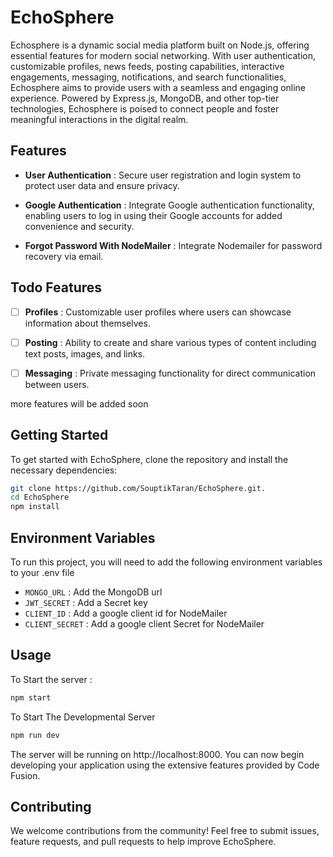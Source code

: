 # EchoSphere

Echosphere is a dynamic social media platform built on Node.js, offering essential features for modern social networking. With user authentication, customizable profiles, news feeds, posting capabilities, interactive engagements, messaging, notifications, and search functionalities, Echosphere aims to provide users with a seamless and engaging online experience. Powered by Express.js, MongoDB, and other top-tier technologies, Echosphere is poised to connect people and foster meaningful interactions in the digital realm.

## Features

- **User Authentication** : Secure user registration and login system to protect user data and ensure privacy.

- **Google Authentication** : Integrate Google authentication functionality, enabling users to log in using their Google accounts for added 
convenience and security.

- **Forgot Password With NodeMailer** : Integrate Nodemailer for password recovery via email.

## Todo Features
- [ ]  **Profiles** : Customizable user profiles where users can showcase information about themselves.  

- [ ] **Posting** : Ability to create and share various types of content including text posts, images, and links.

- [ ] **Messaging** : Private messaging functionality for direct communication between users.

more features will be added soon

## Getting Started


To get started with EchoSphere, clone the repository and install the necessary dependencies:

```bash
git clone https://github.com/SouptikTaran/EchoSphere.git.
cd EchoSphere
npm install
```


## Environment Variables

To run this project, you will need to add the following environment variables to your .env file

- `MONGO_URL` : Add the MongoDB url 
- `JWT_SECRET` : Add a Secret key
- `CLIENT_ID` : Add a google client id for NodeMailer
- `CLIENT_SECRET` : Add a google client Secret for NodeMailer



## Usage 
To Start the server :
```bash
npm start 
```
To Start The Developmental Server
```bash
npm run dev
```
The server will be running on http://localhost:8000. You can now begin developing your application using the extensive features provided by Code Fusion.
## Contributing
We welcome contributions from the community! Feel free to submit issues, feature requests, and pull requests to help improve EchoSphere.




